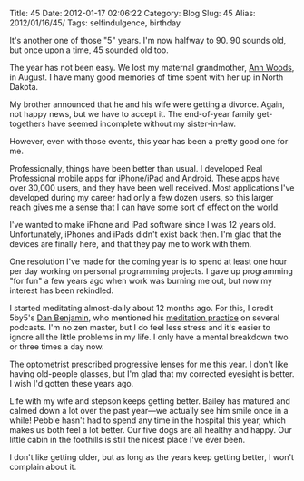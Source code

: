 Title: 45
Date: 2012-01-17 02:06:22
Category: Blog
Slug: 45
Alias: 2012/01/16/45/
Tags: selfindulgence, birthday


It's another one of those "5" years. I'm now halfway to 90. 90 sounds old, but once upon a time, 45 sounded old too.

The year has not been easy. We lost my maternal grandmother, [Ann Woods](http://nerofuneralhome.net/fh/obituaries/obituary.cfm?o_id=1238522&fh_id=13570), in August. I have many good memories of time spent with her up in North Dakota.

My brother announced that he and his wife were getting a divorce. Again, not happy news, but we have to accept it. The end-of-year family get-togethers have seemed incomplete without my sister-in-law.

However, even with those events, this year has been a pretty good one for me.

Professionally, things have been better than usual. I developed Real Professional mobile apps for [iPhone/iPad](http://itunes.apple.com/us/app/udot-traffic/id477093147?mt=8) and [Android](https://market.android.com/details?id=com.transcore.android.commuterLink&hl=en). These apps have over 30,000 users, and they have been well received. Most applications I've developed during my career had only a few dozen users, so this larger reach gives me a sense that I can have some sort of effect on the world.

I've wanted to make iPhone and iPad software since I was 12 years old. Unfortunately, iPhones and iPads didn't exist back then. I'm glad that the devices are finally here, and that they pay me to work with them.

One resolution I've made for the coming year is to spend at least one hour per day working on personal programming projects. I gave up programming "for fun" a few years ago when work was burning me out, but now my interest has been rekindled.

I started meditating almost-daily about 12 months ago. For this, I credit 5by5's [Dan Benjamin](http://5by5.tv/person/dan-benjamin), who mentioned his [meditation practice](http://hivelogic.com/articles/an-introduction-to-mindfulness-meditation/) on several podcasts. I'm no zen master, but I do feel less stress and it's easier to ignore all the little problems in my life. I only have a mental breakdown two or three times a day now.

The optometrist prescribed progressive lenses for me this year. I don't like having old-people glasses, but I'm glad that my corrected eyesight is better. I wish I'd gotten these years ago.

Life with my wife and stepson keeps getting better. Bailey has matured and calmed down a lot over the past year&mdash;we actually see him smile once in a while! Pebble hasn't had to spend any time in the hospital this year, which makes us both feel a lot better. Our five dogs are all healthy and happy. Our little cabin in the foothills is still the nicest place I've ever been.

I don't like getting older, but as long as the years keep getting better, I won't complain about it.

